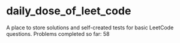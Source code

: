 # daily_dose_of_leet_code

A place to store solutions and self-created tests for basic LeetCode questions. Problems completed so far: 58
